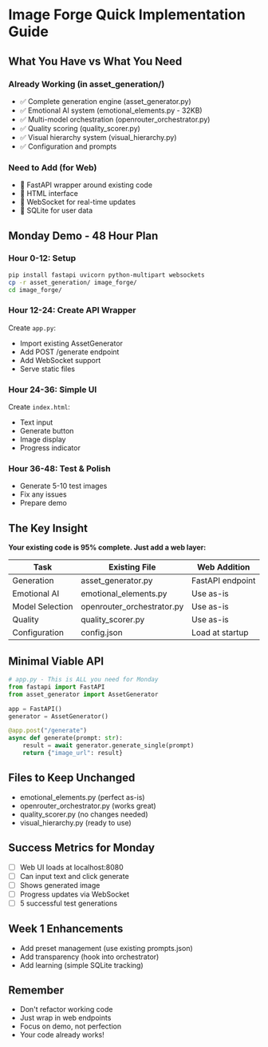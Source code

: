 # Image Forge Quick Implementation Guide

## What You Have vs What You Need

### Already Working (in asset_generation/)
- ✅ Complete generation engine (asset_generator.py)
- ✅ Emotional AI system (emotional_elements.py - 32KB)
- ✅ Multi-model orchestration (openrouter_orchestrator.py)
- ✅ Quality scoring (quality_scorer.py)
- ✅ Visual hierarchy system (visual_hierarchy.py)
- ✅ Configuration and prompts

### Need to Add (for Web)
- 🔧 FastAPI wrapper around existing code
- 🔧 HTML interface
- 🔧 WebSocket for real-time updates
- 🔧 SQLite for user data

## Monday Demo - 48 Hour Plan

### Hour 0-12: Setup
```bash
pip install fastapi uvicorn python-multipart websockets
cp -r asset_generation/ image_forge/
cd image_forge/
```

### Hour 12-24: Create API Wrapper
Create `app.py`:
- Import existing AssetGenerator
- Add POST /generate endpoint
- Add WebSocket support
- Serve static files

### Hour 24-36: Simple UI
Create `index.html`:
- Text input
- Generate button
- Image display
- Progress indicator

### Hour 36-48: Test & Polish
- Generate 5-10 test images
- Fix any issues
- Prepare demo

## The Key Insight

**Your existing code is 95% complete. Just add a web layer:**

| Task | Existing File | Web Addition |
|------|--------------|--------------|
| Generation | asset_generator.py | FastAPI endpoint |
| Emotional AI | emotional_elements.py | Use as-is |
| Model Selection | openrouter_orchestrator.py | Use as-is |
| Quality | quality_scorer.py | Use as-is |
| Configuration | config.json | Load at startup |

## Minimal Viable API

```python
# app.py - This is ALL you need for Monday
from fastapi import FastAPI
from asset_generator import AssetGenerator

app = FastAPI()
generator = AssetGenerator()

@app.post("/generate")
async def generate(prompt: str):
    result = await generator.generate_single(prompt)
    return {"image_url": result}
```

## Files to Keep Unchanged
- emotional_elements.py (perfect as-is)
- openrouter_orchestrator.py (works great)
- quality_scorer.py (no changes needed)
- visual_hierarchy.py (ready to use)

## Success Metrics for Monday
- [ ] Web UI loads at localhost:8080
- [ ] Can input text and click generate
- [ ] Shows generated image
- [ ] Progress updates via WebSocket
- [ ] 5 successful test generations

## Week 1 Enhancements
- Add preset management (use existing prompts.json)
- Add transparency (hook into orchestrator)
- Add learning (simple SQLite tracking)

## Remember
- Don't refactor working code
- Just wrap in web endpoints
- Focus on demo, not perfection
- Your code already works!